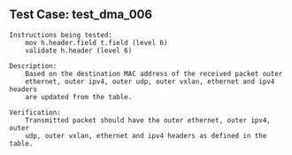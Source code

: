 
Test Case: test_dma_006
-----------------------

    Instructions being tested:
        mov h.header.field t.field (level 6)
        validate h.header (level 6)

    Description:
        Based on the destination MAC address of the received packet outer
        ethernet, outer ipv4, outer udp, outer vxlan, ethernet and ipv4 headers
        are updated from the table.

    Verification:
        Transmitted packet should have the outer ethernet, outer ipv4, outer
        udp, outer vxlan, ethernet and ipv4 headers as defined in the table.
